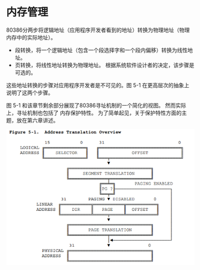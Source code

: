 内存管理
===

80386分两步将逻辑地址（应用程序开发者看到的地址）转换为物理地址（物理内存中的实际地址）。

* 段转换，将一个逻辑地址（包含一个段选择字和一个段内偏移）转换为线性地址。 
* 页转换，将线性地址转换为物理地址。 根据系统软件设计者的决定，该步骤是可选的。

这些地址转换的步骤对应用程序开发者是不可见的。图 5-1 在更高层次的抽象上说明了这两个步骤。

图 5-1 和该章节剩余部分展现了80386寻址机制的一个简化的视图。 然而实际上，寻址机制也包括了
内存保护特性。 为了简单起见，关于保护特性方面的主题，放在第六章讲述。

![地址转换机制概览](./images/memory/5-1.PNG)